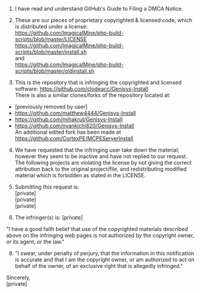 1. I have read and understand GitHub's Guide to Filing a DMCA Notice.  

2. These are our pieces of proprietary copyrighted & licensed code, which
is distributed under a license:  
https://github.com/ImagicalMine/php-build-scripts/blob/master/LICENSE  
https://github.com/ImagicalMine/php-build-scripts/blob/master/install.sh  
and  
https://github.com/ImagicalMine/php-build-scripts/blob/master/oldinstall.sh  

3. This is the repository that is infringing the copyrighted and licensed
software:  https://github.com/clodeacc/Genisys-Install  
There is also a similar clones/forks of the repository located at:  
- [previously removed by user]   
- https://github.com/matthew4444/Genisys-Install    
- https://github.com/mihakrut/Genisys-Install    
- https://github.com/nyankichi820/Genisys-Install      
An additional edited fork has been made at  
https://github.com/CortexPE/MCPEServerInstall  

4. We have requested that the infringing user take down the material;
however they seem to be inactive and have not replied to our request.
The following projects are violating the license by not giving the correct
attribution back to the original project/file, and redistributing modified
material which is forbidden as stated in the LICENSE.

5. Submitting this request is:  
[private]  
[private]   
[private]  

6. The infringer(s) is: [private]  

"I have a good faith belief that use of the copyrighted materials described
above on the infringing web pages is not authorized by the copyright owner,
or its agent, or the law."

8. "I swear, under penalty of perjury, that the information in this
notification is accurate and that I am the copyright owner, or am
authorized to act on behalf of the owner, of an exclusive right that is
allegedly infringed."

Sincerely,  
[private]  
